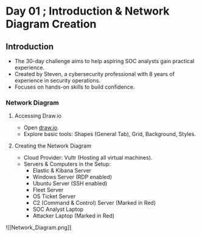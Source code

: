# Day 01 ; Introduction & Network Diagram Creation

## Introduction

- The 30-day challenge aims to help aspiring SOC analysts gain practical experience.
- Created by Steven, a cybersecurity professional with 8 years of experience in security operations.
- Focuses on hands-on skills to build confidence.

### Network Diagram

1. Accessing Draw.io
    
    - Open [draw.io](https://www.draw.io).
    - Explore basic tools: Shapes (General Tab), Grid, Background, Styles.

2. Creating the Network Diagram
    
    - Cloud Provider: Vultr (Hosting all virtual machines).
    - Servers & Computers in the Setup:
        - Elastic & Kibana Server
        - Windows Server (RDP enabled)
        - Ubuntu Server (SSH enabled)
        - Fleet Server
        - OS Ticket Server
        - C2 (Command & Control) Server (Marked in Red)
        - SOC Analyst Laptop 
        - Attacker Laptop (Marked in Red)

![[Network_Diagram.png]]



